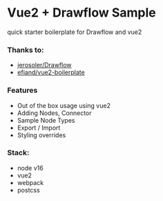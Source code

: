 # Vue2 + Drawflow Sample

quick starter boilerplate for Drawflow and vue2

### Thanks to:
- [jerosoler/Drawflow](https://jerosoler.github.io/Drawflow/)
- [efiand/vue2-boilerplate](https://github.com/efiand/vue2-boilerplate)

### Features
- Out of the box usage using vue2
- Adding Nodes, Connector
- Sample Node Types
- Export / Import
- Styling overrides

### Stack:
- node v16
- vue2
- webpack
- postcss

